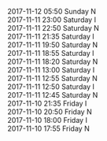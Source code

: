 2017-11-12 05:50 Sunday  N  
2017-11-11 23:00 Saturday  I  
2017-11-11 22:50 Saturday  N  
2017-11-11 21:35 Saturday  I  
2017-11-11 19:50 Saturday  N  
2017-11-11 18:55 Saturday  I  
2017-11-11 18:20 Saturday  N  
2017-11-11 13:00 Saturday  I  
2017-11-11 12:55 Saturday  N  
2017-11-11 12:50 Saturday  I  
2017-11-11 12:45 Saturday  N  
2017-11-10 21:35 Friday  I  
2017-11-10 20:50 Friday  N  
2017-11-10 18:00 Friday  I  
2017-11-10 17:55 Friday  N  
